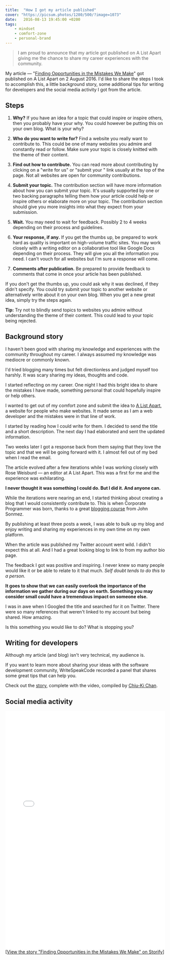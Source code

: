 ```yaml
---
title:  "How I got my article published"
cover: "https://picsum.photos/1280/500/?image=1073"
date:   2016-08-13 19:45:00 +0200
tags:
    - mindset 
    - comfort-zone
    - personal-brand
---
```


> I am proud to announce that my article got published on A List Apart giving
  me the chance to share my career experiences with the community.

My article —
"[Finding Opportunities in the Mistakes We Make](http://alistapart.com/article/finding-opportunities-in-the-mistakes-we-make)"
got published on A List Apart on 2 August 2016. I'd like to share the steps I
took to accomplish this, a little background story, some additional tips for
writing for developers and the social media activity I got from the article.

## Steps
1. **Why?**
   If you have an idea for a topic that could inspire or inspire others, then
   you probably have your why. You could however be putting this on your own
   blog. What is your why?

1. **Who do you want to write for?**
   Find a website you really want to contribute to. This could be one of many
   websites you admire and constantly read or follow. Make sure your topic is
   closely knitted with the theme of their content.

2. **Find out how to contribute.**
   You can read more about contributing by clicking on a
   "write for us" or "submit your <topic>" link usually at the top of the page.
   Not all websites are open for community contributions.

3. **Submit your topic.**
   The contribution section will have more information about how you can
   submit your topic. It's usually supported by one or two backing paragraphs
   telling them how your article could help or inspire others or elaborate
   more on your topic. The contribution section should give you more insights
   into what they expect from your submission.

4. **Wait.**
   You may need to wait for feedback. Possibly 2 to 4 weeks depending on their
   process and guidelines.

5. **Your response, if any.**
   If you get the thumbs up, be prepared to work hard as quality is important on
   high-volume traffic sites. You may work closely with a writing editor on a
   collaborative tool like Google Docs depending on their process. They will
   give you all the information you need. I can't vouch for all websites but
   I'm sure a response will come.

6. **Comments after publication.**
   Be prepared to provide feedback to comments that come in once your article
   has been published.

If you don't get the thumbs up, you could ask why it was declined, if they
didn't specify. You could try submit your topic to another website
or alternatively write about it on your own blog. When you get a new great
idea, simply try the steps again.

**Tip:** Try not to blindly send topics to websites you admire without
understanding the theme of their content. This could lead to your topic being
rejected.

## Background story
I haven't been good with sharing my knowledge and experiences with the community
throughout my career. I always assumed my knowledge was mediocre or commonly
known.

I'd tried blogging many times but felt directionless and judged myself
too harshly. It was scary sharing my ideas, thoughts and code.

I started reflecting on my career. One night I had this bright idea to share
the mistakes I have made, something personal that could hopefully inspire or
help others.

I wanted to get out of my comfort zone and submit the idea to
[A List Apart](http://alistapart.com/), a website for people who make
websites. It made sense as I am a web developer and the mistakes were in that
line of work.

I started by reading how I could write for them. I decided to send the title
and a short description. The next day I had elaborated and sent the updated
information.

Two weeks later I got a response back from them saying that they
love the topic and that we will be going forward with it. I almost fell out of
my bed when I read the email.

The article evolved after a few iterations while I was working closely with
Rose Weisburd — an editor at A List Apart. This was a first for me and the
experience was exhilarating.

**I never thought it was something I could do. But I did it. And anyone can.**

While the iterations were nearing an end, I started thinking about creating a
blog that I would consistently contribute to. This is when Corporate Programmer
was born, thanks to a great [blogging course](http://devcareerboost.com/blog-course/)
from John Sonmez.

By publishing at least three posts a week, I was able to bulk up my blog and
enjoy writing and sharing my experiences in my own time on my own platform.

When the article was published my Twitter account went wild. I didn't
expect this at all. And I had a great looking blog to link to from my author
bio page.

The feedback I got was positive and inspiring. I never knew so many people would
like it or be able to relate to it that much. *Self doubt tends to do this to
a person.*

**It goes to show that we can easily overlook the importance of the information
we gather during our days on earth. Something you may consider small could
have a tremendous impact on someone else.**

I was in awe when I Googled the title and searched for it on Twitter. There were
so many references that weren't linked to my account but being shared.
How amazing.

Is this something you would like to do? What is stopping you?

## Writing for developers
Although my article (and blog) isn't very technical, my audience is.

If you want to learn more about sharing your ideas with the software development
community, WriteSpeakCode recorded a panel that shares some great tips that can
help you.

Check out the
[story](https://storify.com/chiuki/writing-for-developers-panel-2016),
complete with the video,
compiled by [Chiu-Ki Chan](https://twitter.com/chiuki).

## Social media activity
<div class="storify"><iframe src="//storify.com/cbillowes/finding-opportunities-in-the-mistakes-we-make/embed?header=false&border=false" width="100%" height="750" frameborder="no" allowtransparency="true"></iframe><script src="//storify.com/cbillowes/finding-opportunities-in-the-mistakes-we-make.js?header=false&border=false"></script><noscript>[<a href="//storify.com/cbillowes/finding-opportunities-in-the-mistakes-we-make" target="_blank">View the story "Finding Opportunities in the Mistakes We Make" on Storify</a>]</noscript></div>
